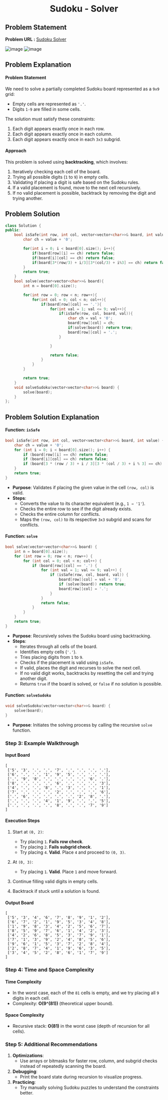 <h1 align='center'>Sudoku - Solver</h1>

## Problem Statement

**Problem URL :** [Sudoku Solver](https://leetcode.com/problems/sudoku-solver/)

![image](https://github.com/user-attachments/assets/d58b51a3-0f21-4cb6-bbf0-7eee744e6588)
![image](https://github.com/user-attachments/assets/f616c1f1-1d94-48f1-9e72-623f24e14940)

## Problem Explanation
#### **Problem Statement**
We need to solve a partially completed Sudoku board represented as a `9x9` grid:
- Empty cells are represented as `'.'`.
- Digits `1-9` are filled in some cells.

The solution must satisfy these constraints:
1. Each digit appears exactly once in each row.
2. Each digit appears exactly once in each column.
3. Each digit appears exactly once in each `3x3` subgrid.

#### **Approach**
This problem is solved using **backtracking**, which involves:
1. Iteratively checking each cell of the board.
2. Trying all possible digits (`1` to `9`) in empty cells.
3. Validating if placing a digit is safe based on the Sudoku rules.
4. If a valid placement is found, move to the next cell recursively.
5. If no valid placement is possible, backtrack by removing the digit and trying another.

## Problem Solution
```cpp
class Solution {
public:
    bool isSafe(int row, int col, vector<vector<char>>& board, int value){
        char ch = value + '0';

        for(int i = 0; i < board[0].size(); i++){
            if(board[row][i] == ch) return false;
            if(board[i][col] == ch) return false;
            if(board[3*(row/3) + i/3][3*(col/3) + i%3] == ch) return false;
        }
        return true;
    }
    bool solve(vector<vector<char>>& board){
        int n = board[0].size();

        for(int row = 0; row < n; row++){
            for(int col = 0; col < n; col++){
                if(board[row][col] == '.'){
                    for(int val = 1; val <= 9; val++){
                        if(isSafe(row, col, board, val)){
                            char ch = val + '0';
                            board[row][col] = ch;
                            if(solve(board)) return true;
                            board[row][col] = '.';
                        }

                    }

                    return false;
                }
            }
        }

        return true;
    }
    void solveSudoku(vector<vector<char>>& board) {
        solve(board);
    }
};
```

## Problem Solution Explanation

#### Function: `isSafe`

```cpp
bool isSafe(int row, int col, vector<vector<char>>& board, int value) {
    char ch = value + '0';
    for (int i = 0; i < board[0].size(); i++) {
        if (board[row][i] == ch) return false;
        if (board[i][col] == ch) return false;
        if (board[3 * (row / 3) + i / 3][3 * (col / 3) + i % 3] == ch) return false;
    }
    return true;
}
```

- **Purpose**: Validates if placing the given value in the cell `(row, col)` is valid.
- **Steps**:
  - Converts the value to its character equivalent (e.g., `1 → '1'`).
  - Checks the entire row to see if the digit already exists.
  - Checks the entire column for conflicts.
  - Maps the `(row, col)` to its respective `3x3` subgrid and scans for conflicts.



#### Function: `solve`

```cpp
bool solve(vector<vector<char>>& board) {
    int n = board[0].size();
    for (int row = 0; row < n; row++) {
        for (int col = 0; col < n; col++) {
            if (board[row][col] == '.') {
                for (int val = 1; val <= 9; val++) {
                    if (isSafe(row, col, board, val)) {
                        board[row][col] = val + '0';
                        if (solve(board)) return true;
                        board[row][col] = '.';
                    }
                }
                return false;
            }
        }
    }
    return true;
}
```

- **Purpose**: Recursively solves the Sudoku board using backtracking.
- **Steps**:
  - Iterates through all cells of the board.
  - Identifies empty cells (`'.'`).
  - Tries placing digits from `1` to `9`.
  - Checks if the placement is valid using `isSafe`.
  - If valid, places the digit and recurses to solve the next cell.
  - If no valid digit works, backtracks by resetting the cell and trying another digit.
  - Returns `true` if the board is solved, or `false` if no solution is possible.



#### Function: `solveSudoku`

```cpp
void solveSudoku(vector<vector<char>>& board) {
    solve(board);
}
```

- **Purpose**: Initiates the solving process by calling the recursive `solve` function.



### **Step 3: Example Walkthrough**

#### Input Board
```
[
 ['5', '3', '.', '.', '7', '.', '.', '.', '.'],
 ['6', '.', '.', '1', '9', '5', '.', '.', '.'],
 ['.', '9', '8', '.', '.', '.', '.', '6', '.'],
 ['8', '.', '.', '.', '6', '.', '.', '.', '3'],
 ['4', '.', '.', '8', '.', '3', '.', '.', '1'],
 ['7', '.', '.', '.', '2', '.', '.', '.', '6'],
 ['.', '6', '.', '.', '.', '.', '2', '8', '.'],
 ['.', '.', '.', '4', '1', '9', '.', '.', '5'],
 ['.', '.', '.', '.', '8', '.', '.', '7', '9']
]
```

#### Execution Steps
1. Start at `(0, 2)`:
   - Try placing `1`. **Fails row check**.
   - Try placing `2`. **Fails subgrid check**.
   - Try placing `4`. **Valid**. Place `4` and proceed to `(0, 3)`.

2. At `(0, 3)`:
   - Try placing `1`. **Valid**. Place `1` and move forward.

3. Continue filling valid digits in empty cells.

4. Backtrack if stuck until a solution is found.

#### Output Board
```
[
 ['5', '3', '4', '6', '7', '8', '9', '1', '2'],
 ['6', '7', '2', '1', '9', '5', '3', '4', '8'],
 ['1', '9', '8', '3', '4', '2', '5', '6', '7'],
 ['8', '5', '9', '7', '6', '1', '4', '2', '3'],
 ['4', '2', '6', '8', '5', '3', '7', '9', '1'],
 ['7', '1', '3', '9', '2', '4', '8', '5', '6'],
 ['9', '6', '1', '5', '3', '7', '2', '8', '4'],
 ['2', '8', '7', '4', '1', '9', '6', '3', '5'],
 ['3', '4', '5', '2', '8', '6', '1', '7', '9']
]
```



### **Step 4: Time and Space Complexity**

#### **Time Complexity**
- In the worst case, each of the `81` cells is empty, and we try placing all `9` digits in each cell.
- Complexity: **O(9^(81))** (theoretical upper bound).

#### **Space Complexity**
- Recursive stack: **O(81)** in the worst case (depth of recursion for all cells).



### **Step 5: Additional Recommendations**
1. **Optimizations**:
   - Use arrays or bitmasks for faster row, column, and subgrid checks instead of repeatedly scanning the board.
2. **Debugging**:
   - Print the board state during recursion to visualize progress.
3. **Practicing**:
   - Try manually solving Sudoku puzzles to understand the constraints better.
